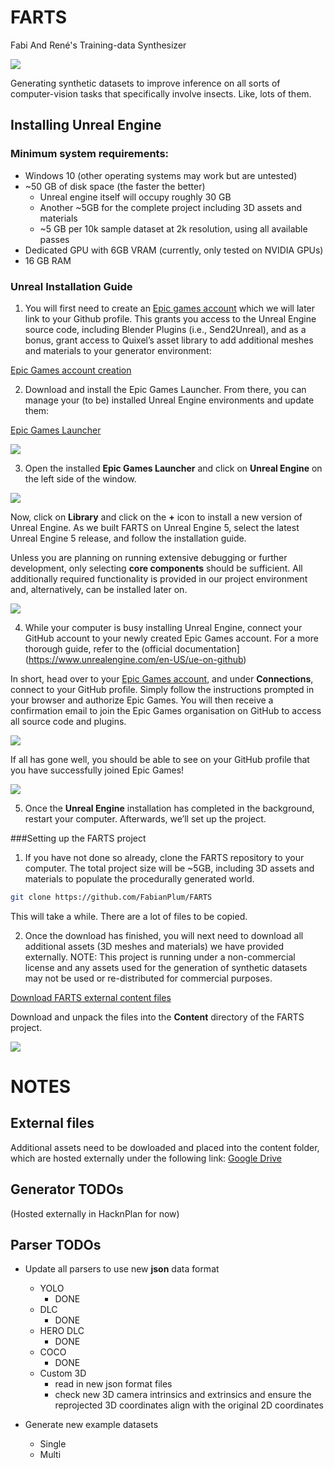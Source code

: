 # FARTS
Fabi And René's Training-data Synthesizer

![](documentation_images/06_launch.png)

Generating synthetic datasets to improve inference on all sorts of computer-vision tasks that specifically involve insects. Like, lots of them.

## Installing Unreal Engine
### Minimum system requirements:

*	Windows 10 (other operating systems may work but are untested)
* ~50 GB of disk space (the faster the better)
  * Unreal engine itself will occupy roughly 30 GB
  * Another ~5GB for the complete project including 3D assets and materials
  *	~5 GB per 10k sample dataset at 2k resolution, using all available passes
*	Dedicated GPU with 6GB VRAM (currently, only tested on NVIDIA GPUs)
*	16 GB RAM

### Unreal Installation Guide
1.	You will first need to create an [Epic games account](https://www.epicgames.com/site/login) which we will later link to your Github profile. This grants you access to the Unreal Engine source code, including Blender Plugins (i.e., Send2Unreal), and as a bonus, grant access to Quixel’s asset library to add additional meshes and materials to your generator environment:

[Epic Games account creation](https://www.epicgames.com/site/login)

2.	Download and install the Epic Games Launcher. From there, you can manage your (to be) installed Unreal Engine environments and update them:

[Epic Games Launcher](https://www.epicgames.com/site/en-US/home)

![](documentation_images/00_epic_unreal.PNG)

3.	Open the installed **Epic Games Launcher** and click on **Unreal Engine** on the left side of the window.

![](documentation_images/01_epic_unreal.PNG)

Now, click on **Library** and click on the **+** icon to install a new version of Unreal Engine. As we built FARTS on Unreal Engine 5, select the latest Unreal Engine 5 release, and follow the installation guide. 

Unless you are planning on running extensive debugging or further development, only selecting **core components** should be sufficient. All additionally required functionality is provided in our project environment and, alternatively, can be installed later on.

![](documentation_images/02_epic_unreal.PNG)

4.	While your computer is busy installing Unreal Engine, connect your GitHub account to your newly created Epic Games account. For a more thorough guide, refer to the (official documentation](https://www.unrealengine.com/en-US/ue-on-github)

In short, head over to your [Epic Games account]( https://www.unrealengine.com/account/connections), and under **Connections**, connect to your GitHub profile. Simply follow the instructions prompted in your browser and authorize Epic Games. You will then receive a confirmation email to join the Epic Games organisation on GitHub to access all source code and plugins.

![](documentation_images/03_link_account.PNG)

If all has gone well, you should be able to see on your GitHub profile that you have successfully joined Epic Games!

![](documentation_images/04_link_account.PNG)

5.	Once the **Unreal Engine** installation has completed in the background, restart your computer. Afterwards, we’ll set up the project.

###Setting up the FARTS project
1.	If you have not done so already, clone the FARTS repository to your computer. The total project size will be ~5GB, including 3D assets and materials to populate the procedurally generated world.

```bash
git clone https://github.com/FabianPlum/FARTS
``` 

This will take a while. There are a lot of files to be copied.

2.	Once the download has finished, you will next need to download all additional assets (3D meshes and materials) we have provided externally. NOTE: This project is running under a non-commercial license and any assets used for the generation of synthetic datasets may not be used or re-distributed for commercial purposes.

[Download FARTS external content files]( https://drive.google.com/file/d/1FiboPJmrhqv6cDB2Ara-2n3-yDdHg0sh/view?usp=sharing)

Download and unpack the files into the **Content** directory of the FARTS project.

![](documentation_images/05_external_files.png)


# NOTES
## External files

Additional assets need to be dowloaded and placed into the content folder, which are hosted externally under the following link:
[Google Drive](https://drive.google.com/file/d/1FiboPJmrhqv6cDB2Ara-2n3-yDdHg0sh/view?usp=sharing)

## Generator TODOs

(Hosted externally in HacknPlan for now)

## Parser TODOs

* Update all parsers to use new **json** data format
  * YOLO
    * DONE
  * DLC
    * DONE
  * HERO DLC
    * DONE
  * COCO
    * DONE
  * Custom 3D
    * read in new json format files
    * check new 3D camera intrinsics and extrinsics and ensure the reprojected 3D coordinates align with the original 2D coordinates

* Generate new example datasets
  * Single
  * Multi
